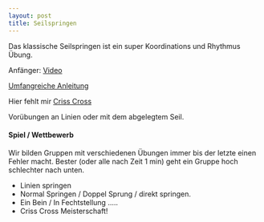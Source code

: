 ```yaml
---
layout: post
title: Seilspringen 
---
```


Das klassische Seilspringen ist ein super Koordinations und Rhythmus Übung.

Anfänger: [Video](https://www.youtube.com/watch?v=IwT42eIQswE)

[Umfangreiche Anleitung](https://www.sportunterricht.ch/lektion/BDT/bdt3.php)

Hier fehlt mir [Criss Cross](https://www.youtube.com/watch?v=JBVbEG-8vi4)

Vorübungen an Linien oder mit dem abgelegtem Seil.

#### Spiel / Wettbewerb
Wir bilden Gruppen mit verschiedenen Übungen immer bis der letzte einen Fehler macht. Bester (oder alle nach Zeit 1 min) geht ein Gruppe hoch schlechter nach unten.
* Linien springen
* Normal Springen / Doppel Sprung / direkt springen.
* Ein Bein / In Fechtstellung .....
* Criss Cross Meisterschaft!